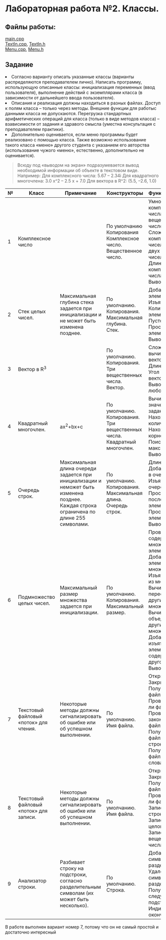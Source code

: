# Лабораторная работа №2. Классы.
## Файлы работы:
[main.cpp](https://github.com/nazzrrg/Programming-in-Cpp-Language-II/blob/master/Programming%20in%20C%2B%2B/lab2/main.cpp)<br>
[TextIn.cpp](https://github.com/nazzrrg/Programming-in-Cpp-Language-II/blob/master/Programming%20in%20C%2B%2B/lab2/TextIn.cpp), [TextIn.h](https://github.com/nazzrrg/Programming-in-Cpp-Language-II/blob/master/Programming%20in%20C%2B%2B/lab2/TextIn.h)<br>
[Menu.cpp](https://github.com/nazzrrg/Programming-in-Cpp-Language-II/blob/master/Programming%20in%20C%2B%2B/lab2/Menu.cpp), [Menu.h](https://github.com/nazzrrg/Programming-in-Cpp-Language-II/blob/master/Programming%20in%20C%2B%2B/lab2/Menu.h)

## Задание
<li>Согласно варианту описать указанные классы (варианты распределяются преподавателем лично). Написать программу, использующую описанные классы: инициализация переменных (ввод пользователя), выполнение действий с экземплярами класса (в зависимости от дальнейшего ввода пользователя).</li>
<li>Описания и реализация должны находиться в разных файлах. Доступ к полям класса – только через методы. Внешние функции для работыс данными класса не допускаются. Перегрузка стандартных арифметических операций для класса (только в виде методов класса) – взависимости от задания и здравого смысла (уместна консультация с преподавателем практики).</li>
<li>Дополнительно оценивается, если меню программы будет реализовано с помощью класса. Также возможно использование такого класса «меню» другого студента с указанием его авторства (использование чужого «меню», естественно, дополнительно не оценивается).</li>

> Всюду под «выводом на экран» подразумевается вывод необходимой информации об объекте в текстовом виде.
> Например:
> Для комплексного числа: 5.67 – 2.34i
> Для квадратного многочлена: 3.0 x^2 – 2.5 x + 7.0
> Для вектора в R^2: (5.5, –2.6, 1.0)

|№| Класс | Примечание | Конструкторы | Функциональность|
|---|---|---|---|---|
|1|Комплексное число||По умолчанию<br>Копирования<br>Комплексное число.<br>Вещественное число.| Умножение комплексного числа на вещественное число.<br>Сложение двух комплексных чисел. Умножение двух комплексных чисел. <br>Длина комплексного числа.<br>Вывод на экран.|
|2|Стек целых чисел.|Максимальная глубина стека задается при инициализации и не может быть изменена позднее.|По умолчанию.<br>Копирования.<br>Максимальная глубина.<br>Стек.|Добавление элемента.<br>Изъятие элемента.<br>Количество элементов.<br>Пустота стека.<br>Просмотр верхнего элемента.<br>Вывод на экран.|
|3|Вектор в R<sup>3</sup>||По умолчанию.<br>Копирования.<br>Три вещественных числа.<br>Вектор.|Сложение и вычитание векторов.<br>Длина вектора.<br>Угол с другим вектором.<br>Вывод на экран (в любом виде).|
|4|Квадратный многочлен.|ax<sup>2</sup>+bx+c|По умолчанию.<br>Копирования.<br>Три вещественных числа.<br>Квадратный многочлен.|Вычисления значения в заданной точке.<br>Нахождения количества корней.<br>Нахождение корней.<br>Поиск минимума/максимума.<br>Вывод на экран.|
|5|Очередь строк.|Максимальная длина очереди задается при инициализации и неможет быть изменена позднее.<br>Каждая строка ограничена по длине 255 символами.|По умолчанию.<br>Копирования.<br>Максимальная длина.<br>Очередь строк.|Длина очереди.<br>Добавление строки в очередь.<br>Изъятие строки из очереди.<br>Просмотр последнего элемента.<br>Просмотр первого элемента.<br>Вывод на экран.|
|6|Подмножество целых чисел.|Максимальный размер множества задается при инициализации.|По умолчанию.<br>Копирования.<br>Максимальный размер.|Проверка на содержание во множестве элемента.<br>Добавление элемента во множество.<br>Изъятие элемента из множества.<br>Вычисление пересечения с другим множеством<br>Вычисление объединения с другим множеством.<br>Добавление/изъятие всех элементов, содержащихся в другом множестве.<br>Вывод на экран.|
|7|Текстовый файловый «поток» для чтения.|Некоторые методы должны сигнализировать об ошибке или об успешном выполнении.|По умолчанию.<br>Имя файла.|Открытие файла.<br>Закрытие файла.<br>Получение имени файла.<br>Проверка, открыт ли файл.<br>Проверка, не закончился ли файл.<br>Получение из файла следующей строки.<br>Получение из файла следующего слова.|
|8|Текстовый файловый «поток» для записи.|Некоторые методы должны сигнализировать об ошибке или об успешном выполнении.|По умолчанию.<br>Имя файла.|Открытие файла.<br>Закрытие файла.<br>Получение имени файла.<br>Проверка, открыт ли файл.<br>Запись в файл строки. <br>Запись в файл целого числа.<br>Запись в файл вещественного числа.|
|9|Анализатор строки.|Разбивает строку на подстроки, согласно разделительным символам (их может быть несколько).|По умолчанию.<br>Строка.|Добавление символа разделителя.<br>Удаление всех символов-разделителей.<br>Получение следующей подстроки.<br>Индикация окончания анализа.|

В работе выполнен вариант номер 7, потому что он не самый простой и достаточно интересный

